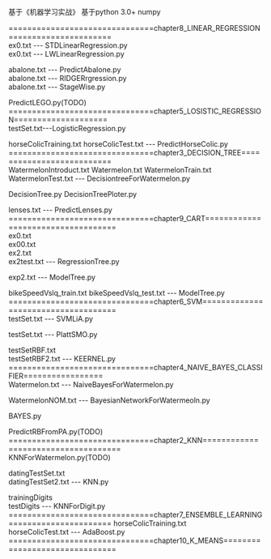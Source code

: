 基于《机器学习实战》 基于python 3.0+ numpy  

===============================chapter8_LINEAR_REGRESSION======================  
ex0.txt --- STDLinearRegression.py    
ex0.txt --- LWLinearRegression.py  

abalone.txt --- PredictAbalone.py  
abalone.txt --- RIDGERrgression.py  
abalone.txt --- StageWise.py  

PredictLEGO.py(TODO)    
===============================chapter5_LOSISTIC_REGRESSION====================  
testSet.txt---LogisticRegression.py

horseColicTraining.txt
horseColicTest.txt --- PredictHorseColic.py
===============================chapter3_DECISION_TREE==========================    
WatermelonIntroduct.txt
Watermelon.txt 
WatermelonTrain.txt  
WatermelonTest.txt --- DecisiontreeForWatermelon.py

DecisionTree.py
DecisionTreePloter.py

lenses.txt --- PredictLenses.py  
===============================chapter9_CART===================================   
ex0.txt  
ex00.txt  
ex2.txt  
ex2test.txt --- RegressionTree.py  

exp2.txt --- ModelTree.py

bikeSpeedVslq_train.txt
bikeSpeedVslq_test.txt --- ModelTree.py  
===============================chapter6_SVM====================================  
testSet.txt --- SVMLiA.py

testSet.txt --- PlattSMO.py

testSetRBF.txt    
testSetRBF2.txt --- KEERNEL.py  
===============================chapter4_NAIVE_BAYES_CLASSIFIER=================   
Watermelon.txt --- NaiveBayesForWatermelon.py  
  
WatermelonNOM.txt --- BayesianNetworkForWatermeoln.py  

BAYES.py

PredictRBFromPA.py(TODO)
===============================chapter2_KNN====================================   
KNNForWatermelon.py(TODO)    

datingTestSet.txt  
datingTestSet2.txt --- KNN.py  

trainingDigits  
testDigits --- KNNForDigit.py
===============================chapter7_ENSEMBLE_LEARNING======================
horseColicTraining.txt  
horseColicTest.txt --- AdaBoost.py  
===============================chapter10_K_MEANS===============================
 
 
 
    

